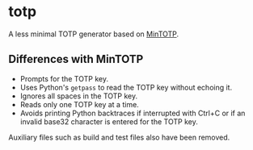 #  totp

A less minimal TOTP generator based on [MinTOTP](https://github.com/susam/mintotp).


## Differences with MinTOTP

* Prompts for the TOTP key.
* Uses Python's `getpass` to read the TOTP key without echoing it.
* Ignores all spaces in the TOTP key.
* Reads only one TOTP key at a time.
* Avoids printing Python backtraces if interrupted with Ctrl+C or if an invalid
  base32 character is entered for the TOTP key.

Auxiliary files such as build and test files also have been removed.
